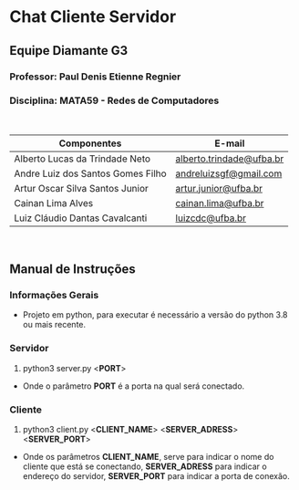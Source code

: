 # Chat Cliente Servidor

## Equipe **Diamante G3**

### Professor: **Paul Denis Etienne Regnier**

### Disciplina: **MATA59 - Redes de Computadores**

<br>

| Componentes                       | E-mail                   |
| --------------------------------- | ------------------------ |
| Alberto Lucas da Trindade Neto    | alberto.trindade@ufba.br |
| Andre Luiz dos Santos Gomes Filho | andreluizsgf@gmail.com   |
| Artur Oscar Silva Santos Junior   | artur.junior@ufba.br     |
| Cainan Lima Alves                 | cainan.lima@ufba.br      |
| Luiz Cláudio Dantas Cavalcanti    | luizcdc@ufba.br          |

<br>

## Manual de Instruções

### Informações Gerais

- Projeto em python, para executar é necessário a versão do python 3.8 ou mais recente.

### Servidor

1. python3 server.py <**PORT**>

- Onde o parâmetro **PORT** é a porta na qual será conectado.

### Cliente

1. python3 client.py <**CLIENT_NAME**> <**SERVER_ADRESS**> <**SERVER_PORT**>

- Onde os parâmetros **CLIENT_NAME**, serve para indicar o nome do cliente que está se conectando, **SERVER_ADRESS** para indicar o endereço do servidor, **SERVER_PORT** para indicar a porta de conexão.
